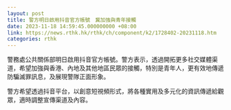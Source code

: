 ```yaml
---
layout: post
title: 警方明日啟用抖音官方帳號　冀加強與青年接觸
date: 2023-11-18 14:59:45.000000000 +08:00
link: https://news.rthk.hk/rthk/ch/component/k2/1728402-20231118.htm
categories: rthk
---
```


警務處公共關係部明日啟用抖音官方帳號。警方表示，透過開拓更多社交媒體渠道，希望加強與香港、內地及其他地區民眾的接觸，特別是青年人，更有效地傳遞防騙滅罪訊息，及展現警隊正面形象。

警方希望透過抖音平台，以創意短視頻形式，將各種實用及多元化的資訊傳遞給觀眾，適時調整宣傳渠道及內容。
